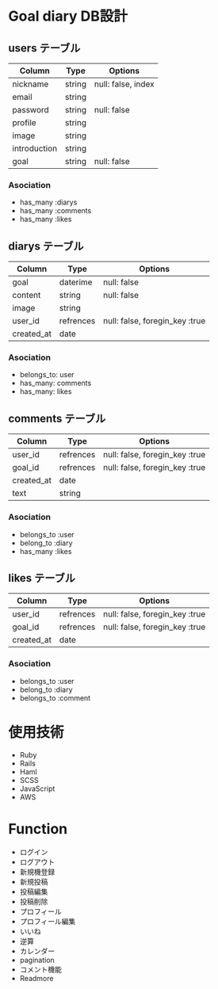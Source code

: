 # Goal diary DB設計
## users テーブル
|Column|Type|Options|
|------|----|-------|
|nickname|string|null: false, index|
|email|string||null: false|
|password|string|null: false|
|profile|string|
|image|string|
|introduction|string|
|goal|string|null: false|
### Asociation
- has_many :diarys
- has_many :comments
- has_many :likes

## diarys テーブル
|Column|Type|Options|
|------|----|-------|
|goal|daterime|null: false|
|content|string|null: false|
|image|string|
|user_id|refrences|null: false, foregin_key :true|
|created_at|date|
### Asociation
- belongs_to: user
- has_many: comments
- has_many: likes

## comments テーブル
|Column|Type|Options|
|------|----|-------|
|user_id|refrences|null: false, foregin_key :true|
|goal_id|refrences|null: false, foregin_key :true|
|created_at|date|
|text|string||null: false|
### Asociation
- belongs_to :user
- belong_to :diary
- has_many :likes

## likes テーブル
|Column|Type|Options|
|------|----|-------|
|user_id|refrences|null: false, foregin_key :true|
|goal_id|refrences|null: false, foregin_key :true|
|created_at|date|
### Asociation
- belongs_to :user
- belong_to :diary
- belongs_to :comment

# 使用技術
- Ruby
- Rails
- Haml
- SCSS
- JavaScript
- AWS

# Function
- ログイン
- ログアウト
- 新規機登録
- 新規投稿
- 投稿編集
- 投稿削除
- プロフィール
- プロフィール編集
- いいね
- 逆算
- カレンダー
- pagination
- コメント機能
- Readmore


